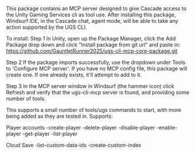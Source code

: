 This package contains an MCP server designed to give Cascade access to the Unity Gaming Services cli as tool use. 
After installing this package, Windsurf IDE, in the Cascade chat, agent mode, will be able to take any action supported by the UGS CLI. 

To install:
Step 1
In Unity, open up the Package Manager, click the Add Package drop down and click "Install package from git url" and paste in: 
https://github.com/GauntletRunner2025/ugs-cli-mcp-core-package.git

Step 2
If the package imports successfully, use the dropdown under Tools to 'Configure MCP server'. If you have no MCP config file, this package will create one. If one already exists, it'll attempt to add to it. 

Step 3
In the MCP server window in Windsurf (the hammer icon) click Refresh and verify that the ugs-cli-mcp server is found, and providing some number of tools. 

This supports a small number of tools/ugs commands to start, with more being added as they are tested in.
Supports:

Player accounts
  -create-player
  -delete-player
  -disable-player
  -enable-player
  -get-player
  -list-player
  
Cloud Save
  -list-custom-data-ids
  -create-custom-index
